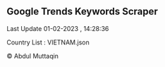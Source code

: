 

## Google Trends Keywords Scraper 
 
Last Update 01-02-2023 , 14:28:36

Country List :
VIETNAM.json



© Abdul Muttaqin 

